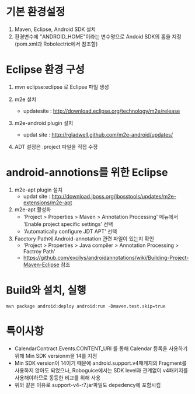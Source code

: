 # 기본 환경설정
1. Maven, Eclipse, Android SDK 설치
2. 환경변수에 "ANDROID_HOME"이라는 변수명으로 Andoid SDK의 홈을 지정 (pom.xml과 Robolectric에서 참조함)

# Eclipse 환경 구성
1. mvn eclipse:eclipse 로 Eclipse 파일 생성
2. m2e 설치
	- updatesite : http://download.eclipse.org/technology/m2e/release
3. m2e-android plugin 설치
	- updat site : http://rgladwell.github.com/m2e-android/updates/

4. ADT 설정은 .project 파일을 직접 수정

# android-annotions를 위한 Eclipse
1. m2e-apt plugin 설치
	- updat site : http://download.jboss.org/jbosstools/updates/m2e-extensions/m2e-apt
2. m2e-apt 활성화
	- 'Project > Properties > Maven > Annotation Processing' 메뉴에서 'Enable project specific settings' 선택
	- 'Automatically configure JDT APT' 선택
4. Facctory Path에 Android-annotation 관련 파일이 있는지 확인
	- 'Project > Properties > Java compiler > Annotation Processing > Factroy Path' 
	- https://github.com/excilys/androidannotations/wiki/Building-Project-Maven-Eclipse 참조

# Build와 설치, 실행
	mvn package android:deploy android:run -Dmaven.test.skip=true
	
# 특이사항
- CalendarContract.Events.CONTENT_URI 를 통해 Calendar 등록을 사용하기 위해  Min SDK versionm을 14를 지정
- Min SDK version이 14이기 때문에 android.support.v4패캐지의 Fragment를 사용하지 않아도 되었으나, Roboguice에서는 SDK level과 관계없이 v4패키지를 사용해야하므로 동등한 비교를 위해 사용
- 위와 같은 이유로 support-v4-r7.jar파일도 depedency에 포함시킴
